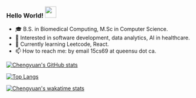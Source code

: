 ### Hello World! <img src="https://raw.githubusercontent.com/MartinHeinz/MartinHeinz/master/wave.gif" width="30px">

* 🎓   B.S. in Biomedical Computing, M.Sc in Computer Science.
* 🧐   Interested in software development, data analytics, AI in healthcare. 
* 🌱   Currently learning Leetcode, React.
* 📫   How to reach me: by email 15cs69 at queensu dot ca.

[![Chengyuan's GitHub stats](https://github-readme-stats.vercel.app/api?username=ChengyuanSha&&theme=swift)](https://github.com/ChengyuanSha)

[![Top Langs](https://github-readme-stats.vercel.app/api/top-langs/?username=ChengyuanSha&layout=compact&theme=swift)](https://github.com/ChengyuanSha)

[![Chengyuan's wakatime stats](https://github-readme-stats.vercel.app/api/wakatime?username=ChengyuanSha&theme=swift)](https://github.com/ChengyuanSha)


<!--
**ChengyuanSha/ChengyuanSha** is a ✨ _special_ ✨ repository because its `README.md` (this file) appears on your GitHub profile.

gradient theme:  &bg_color=30,e96443,904e95&title_color=fff&text_color=fff

Here are some ideas to get you started:

- 🔭 I’m currently working on ...
- 🌱 I’m currently learning ...
- 👯 I’m looking to collaborate on ...
- 🤔 I’m looking for help with ...
- 💬 Ask me about ...
- 📫 How to reach me: ...
- 😄 Pronouns: ...
- ⚡ Fun fact: ...
-->
